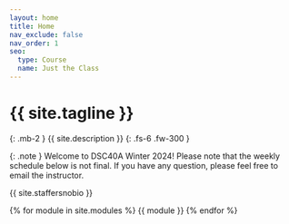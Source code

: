 ```yaml
---
layout: home
title: Home
nav_exclude: false
nav_order: 1
seo:
  type: Course
  name: Just the Class
---
```


# {{ site.tagline }}
{: .mb-2 }
{{ site.description }}
{: .fs-6 .fw-300 }

{: .note }
Welcome to DSC40A Winter 2024! Please note that the weekly schedule below is not final. If you have any question, please feel free to email the instructor.

{{ site.staffersnobio }}

<!-- [Lecture Recordings](https://podcast.ucsd.edu/){: .btn .btn-blue } [Assignment Solutions](https://campuswire.com/c/GAA3B3FEA/feed/17){: .btn .btn-purple } -->

{% for module in site.modules %}
{{ module }}
{% endfor %}

